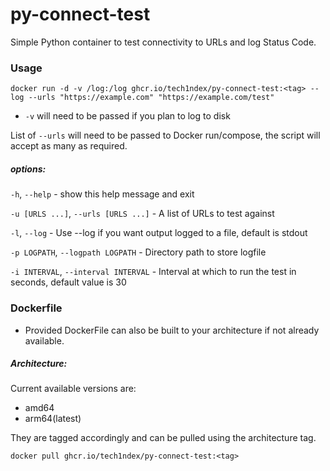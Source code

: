 # py-connect-test
Simple Python container to test connectivity to URLs and log Status Code.

### Usage

```
docker run -d -v /log:/log ghcr.io/tech1ndex/py-connect-test:<tag> --log --urls "https://example.com" "https://example.com/test"
```

- `-v` will need to be passed if you plan to log to disk

List of `--urls` will need to be passed to Docker run/compose, the script will accept as many as required.


##### options:

  `-h`, `--help` - show this help message and exit

  `-u [URLS ...]`, `--urls [URLS ...]` - A list of URLs to test against

  `-l`, `--log` - Use --log if you want output logged to a file, default is stdout

  `-p LOGPATH`, `--logpath LOGPATH` - Directory path to store logfile

  `-i INTERVAL`, `--interval INTERVAL` - Interval at which to run the test in seconds, default value is 30

### Dockerfile

- Provided DockerFile can also be built to your architecture if not already available.

##### Architecture: 

Current available versions are:
  - amd64
  - arm64(latest)

They are tagged accordingly and can be pulled using the architecture tag. 

```
docker pull ghcr.io/tech1ndex/py-connect-test:<tag>
```